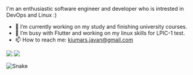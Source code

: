 I'm an enthusiastic software engineer and developer who is intrested in DevOps and Linux :)

- 🔭 I’m currently working on my study and finishing university courses.
- 🌱 I’m busy with Flutter and working on my linux skills for LPIC-1 test.
- 📫 How to reach me: kiumars.javan@gmail.com

<div class="row">
  <img src="https://github-readme-stats.vercel.app/api?username=kiumarsj&show_icons=true&theme=gotham">
  <img src="https://github-readme-stats.vercel.app/api/top-langs/?username=kiumarsj&layout=compact&langs_count=7&theme=cobalt"/>
</div>

![Snake](https://raw.githubusercontent.com/kiumarsj/kiumarsj/output/github-contribution-grid-snake.svg)
<!-- [![Kiumars's StackOverflow Profile](https://github-readme-stackoverflow.vercel.app/?userID=12769542&layout=compact)](https://stackoverflow.com/users/12769542/kiumars-javan) --!>

